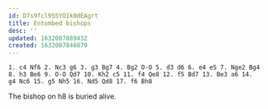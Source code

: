 ```yaml
---
id: D7s9fcl9S5YO1k0dEAgrt
title: Entombed bishops
desc: ''
updated: 1632007889432
created: 1632007846079
---
```


```
1. c4 Nf6 2. Nc3 g6 3. g3 Bg7 4. Bg2 O-O 5. d3 d6 6. e4 e5 7. Nge2 Bg4 8. h3 Be6 9. O-O Qd7 10. Kh2 c5 11. f4 Qe8 12. f5 Bd7 13. Be3 a6 14. g4 Nc6 15. g5 Nh5 16. Nd5 Qd8 17. f6 Bh8
```
The bishop on h8 is buried alive.
